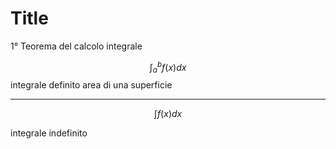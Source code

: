 # Title


1° Teorema del calcolo integrale

$$
\int^b_af(x)dx
$$
integrale definito
area di una superficie


---


$$
\int f(x)dx
$$

integrale indefinito


<!--stackedit_data:
eyJoaXN0b3J5IjpbMTkzNDUyMDcyOV19
-->